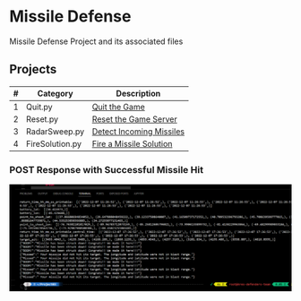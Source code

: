 # Missile Defense
Missile Defense Project and its associated files

## Projects

|   #   | Category          | Description                                 |
| :---: | --------------- | ------------------------------------------- |
|   1   | Quit.py   | [Quit the Game](https://github.com/Byron-Dowling/5443-Spatial-DB-Dowling/blob/main/Assignments/Missile%20Defense/quit.py)          |
|   2   | Reset.py | [Reset the Game Server](https://github.com/Byron-Dowling/5443-Spatial-DB-Dowling/blob/main/Assignments/Missile%20Defense/Reset.py)  |
|   3   | RadarSweep.py | [Detect Incoming Missiles](https://github.com/Byron-Dowling/5443-Spatial-DB-Dowling/blob/main/Assignments/Missile%20Defense/RadarSweep.py) |
|   4   | FireSolution.py    | [Fire a Missile Solution](https://github.com/Byron-Dowling/5443-Spatial-DB-Dowling/blob/main/Assignments/Missile%20Defense/FireSolution.py)   |

### POST Response with Successful Missile Hit
![MH](https://github.com/Byron-Dowling/Assets/blob/main/Images/Missile%20Hit%20Message.png?raw=true)
